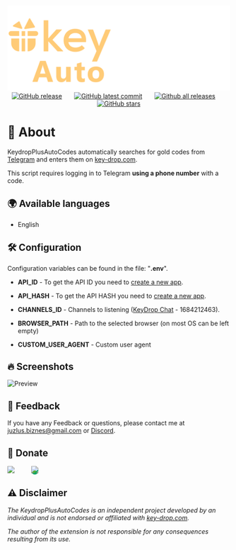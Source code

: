 
<img width="2200px" src="/img/logo.png">

<div align="center">
  <a href="https://GitHub.com/Juzlus/KeydropPlusAutoCodes/releases/"><img alt="GitHub release" src="https://img.shields.io/github/release/Juzlus/KeydropPlusAutoCodes.svg?style=social"></a>&nbsp;&nbsp;&nbsp;&nbsp;&nbsp;&nbsp;
  <a href="https://GitHub.com/Juzlus/KeydropPlusAutoCodes/commit/"><img alt="GitHub latest commit" src="https://img.shields.io/github/last-commit/Juzlus/KeydropPlusAutoCodes.svg?style=social&logo=github"></a>&nbsp;&nbsp;&nbsp;&nbsp;&nbsp;&nbsp;
  <a href="https://GitHub.com/Juzlus/KeydropPlusAutoCodes/releases/"><img alt="Github all releases" src="https://img.shields.io/github/downloads/Juzlus/KeydropPlusAutoCodes/total.svg?style=social"></a>&nbsp;&nbsp;&nbsp;&nbsp;&nbsp;&nbsp;
  <a href="https://GitHub.com/Juzlus/KeydropPlusAutoCodes/stargazers/"><img alt="GitHub stars" src="https://img.shields.io/github/stars/Juzlus/KeydropPlusAutoCodes.svg?style=social"></a>
</div>

# 🤔 About

KeydropPlusAutoCodes automatically searches for gold codes from [Telegram](https://web.telegram.org) and enters them on [key-drop.com](https://key-drop.com/).

This script requires logging in to Telegram **using a phone number** with a code.


## 🌍 Available languages

- English


## 🛠️ Configuration
Configuration variables can be found in the file: "**.env**".

- **API_ID** - To get the API ID you need to [create a new app](https://my.telegram.org/apps).
- **API_HASH** - To get the API HASH you need to [create a new app](https://my.telegram.org/apps).
- **CHANNELS_ID** - Channels to listening ([KeyDrop Chat](https://t.me/keydropchat) - 1684212463).

- **BROWSER_PATH** - Path to the selected browser (on most OS can be left empty)
- **CUSTOM_USER_AGENT** - Custom user agent


## 🔥 Screenshots

![Preview](https://github.com/Juzlus/KeydropPlusAutoCodes/assets/41649887/8a35865b-a906-49a6-9991-f1be063b1735)


## 📝 Feedback

If you have any Feedback or questions, please contact me at juzlus.biznes@gmail.com or [Discord](https://discordapp.com/users/284780352042434570).


## 💝 Donate
<span>
  <a href="https://www.buymeacoffee.com/juzlus" target="_blank" alt="buymeacoffee" style="width: 40%; text-decoration: none; margin-right: 20px;">
    <img src="https://www.codehim.com/wp-content/uploads/2022/09/bmc-button-640x180.png" style="height: 60px;">
  </a>
  <a>⠀</a>
  <a href="https://buycoffee.to/juzlus" target="_blank" alt="buycoffee" style="text-decoration: none; width: 40%; background-color: rgb(0, 169, 98);border-radius: 10px;">
    <img src="https://buycoffee.to/btn/buycoffeeto-btn-primary.svg" style="height: 60px">
  </a>
</span>


## ⚠️ Disclaimer

_The KeydropPlusAutoCodes is an independent project developed by an individual and is not endorsed or affiliated with [key-drop.com](https://key-drop.com/)._

_The author of the extension is not responsible for any consequences resulting from its use._

